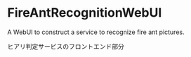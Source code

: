 ﻿# FireAntRecognitionWebUI
A WebUI to construct a service to recognize fire ant pictures.

ヒアリ判定サービスのフロントエンド部分

